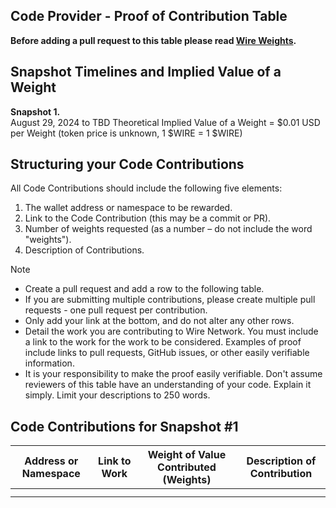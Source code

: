 ## Code Provider - Proof of Contribution Table

**Before adding a pull request to this table please read [Wire Weights](./Wire-Weights.md).**

## Snapshot Timelines and Implied Value of a Weight
**Snapshot 1.**  
August 29, 2024 to TBD
Theoretical Implied Value of a Weight = $0.01 USD per Weight (token price is unknown, 1 $WIRE = 1 $WIRE)


## Structuring your Code Contributions

All Code Contributions should include the following five elements:

1. The wallet address or namespace to be rewarded.
2. Link to the Code Contribution (this may be a commit or PR).
3. Number of weights requested (as a number – do not include the word "weights").
4. Description of Contributions.

> [!NOTE]
> 
> - Create a pull request and add a row to the following table.
> - If you are submitting multiple contributions, please create multiple pull requests - one pull request per contribution.
> - Only add your link at the bottom, and do not alter any other rows.
> - Detail the work you are contributing to Wire Network. You must include a link to the work for the work to be considered. Examples of proof include links to pull requests, GitHub issues, or other easily verifiable information.
> - It is your responsibility to make the proof easily verifiable. Don't assume reviewers of this table have an understanding of your code. Explain it simply. Limit your descriptions to 250 words.

## Code Contributions for Snapshot #1

| Address or Namespace | Link to Work | Weight of Value Contributed (Weights) | Description of Contribution |
| -------------------- | ------------ | ------------------------------------- | --------------------------- |
|                      |              |                                       |                             |
|                      |              |                                       |                             |
